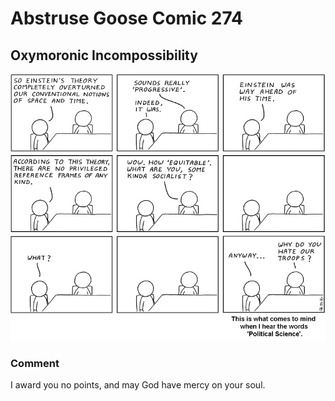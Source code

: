# Abstruse Goose Comic 274
## Oxymoronic Incompossibility

![image](comics/WARNING_just_reading_this_comic_could_make_you_stupider.png)
### Comment
I award you no points, and may God have mercy on your soul.
